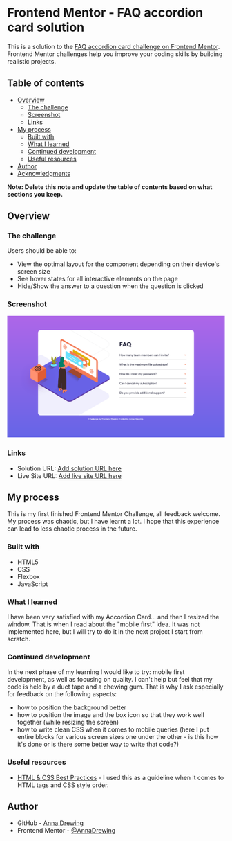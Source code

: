 # Frontend Mentor - FAQ accordion card solution

This is a solution to the [FAQ accordion card challenge on Frontend Mentor](https://www.frontendmentor.io/challenges/faq-accordion-card-XlyjD0Oam). Frontend Mentor challenges help you improve your coding skills by building realistic projects.

## Table of contents

- [Overview](#overview)
  - [The challenge](#the-challenge)
  - [Screenshot](#screenshot)
  - [Links](#links)
- [My process](#my-process)
  - [Built with](#built-with)
  - [What I learned](#what-i-learned)
  - [Continued development](#continued-development)
  - [Useful resources](#useful-resources)
- [Author](#author)
- [Acknowledgments](#acknowledgments)

**Note: Delete this note and update the table of contents based on what sections you keep.**

## Overview

### The challenge

Users should be able to:

- View the optimal layout for the component depending on their device's screen size
- See hover states for all interactive elements on the page
- Hide/Show the answer to a question when the question is clicked

### Screenshot

![Screenshot](Screenshot%202023-01-23%20at%2020-39-49%20Frontend%20Mentor%20FAQ%20Accordion%20Card.png)

### Links

- Solution URL: [Add solution URL here](https://github.com/AnnaDrewing/faq-accordion-card)
- Live Site URL: [Add live site URL here](https://annadrewing.github.io/faq-accordion-card/)

## My process

This is my first finished Frontend Mentor Challenge, all feedback welcome. My process was chaotic, but I have learnt a lot. I hope that this experience can lead to less chaotic process in the future.

### Built with

- HTML5
- CSS
- Flexbox
- JavaScript

### What I learned

I have been very satisfied with my Accordion Card... and then I resized the window. That is when I read about the "mobile first" idea. It was not implemented here, but I will try to do it in the next project I start from scratch.

### Continued development

In the next phase of my learning I would like to try: mobile first development, as well as focusing on quality. I can't help but feel that my code is held by a duct tape and a chewing gum. That is why I ask especially for feedback on the following aspects:

- how to position the background better
- how to position the image and the box icon so that they work well together (while resizing the screen)
- how to write clean CSS when it comes to mobile queries (here I put entire blocks for various screen sizes one under the other - is this how it's done or is there some better way to write that code?)

### Useful resources

- [HTML & CSS Best Practices](https://dev.to/codewithtee/15-html-and-css-good-practices-4608) - I used this as a guideline when it comes to HTML tags and CSS style order.

## Author

- GitHub - [Anna Drewing](https://github.com/AnnaDrewing)
- Frontend Mentor - [@AnnaDrewing](https://www.frontendmentor.io/profile/AnnaDrewing)
